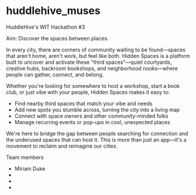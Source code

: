 # huddlehive_muses
HuddleHive's WIT Hackathon #3

Aim: Discover the spaces between places.

In every city, there are corners of community waiting to be found—spaces that aren't home, aren't work, but feel like both. Hidden Spaces is a platform built to uncover and activate these "third spaces"—quiet courtyards, creative hubs, backroom bookshops, and neighborhood nooks—where people can gather, connect, and belong.

Whether you're looking for somewhere to host a workshop, start a book club, or just vibe with your people, Hidden Spaces makes it easy to:

- Find nearby third spaces that match your vibe and needs
- Add new spots you stumble across, turning the city into a living map
- Connect with space owners and other community-minded folks
- Manage recurring events or pop-ups in cool, unexpected places

We're here to bridge the gap between people searching for connection and the underused spaces that can host it. This is more than just an app—it's a movement to reclaim and reimagine our cities.

Team members

- Miriam Duke
-
-
-




